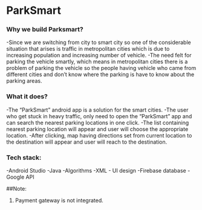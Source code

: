 # ParkSmart

### Why we build Parksmart?
-Since we are switching from city to smart city so one of the considerable situation that arises is traffic in metropolitan cities which is due to increasing population and increasing number of vehicle. 
-The need felt for parking the vehicle smartly, which means in metropolitan cities there is a problem of parking the vehicle so the people having vehicle who came from different cities and don’t know where the parking is have to know about the parking areas.

### What it does?
-The “ParkSmart” android app is  a solution for the smart cities.
-The user who get stuck in heavy traffic, only need to open the “ParkSmart” app and can search the nearest parking locations in one click.
-The list containing nearest parking location will appear and user will choose the appropriate location. 
-After clicking, map having directions set from current location to the destination will appear and user will reach to the destination.

### Tech stack:
-Android Studio
-Java
-Algorithms
-XML - UI design
-Firebase  database
-Google API

##Note:
1. Payment gateway is not integrated.

